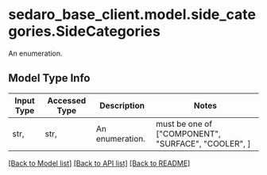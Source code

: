 # sedaro_base_client.model.side_categories.SideCategories

An enumeration.

## Model Type Info
Input Type | Accessed Type | Description | Notes
------------ | ------------- | ------------- | -------------
str,  | str,  | An enumeration. | must be one of ["COMPONENT", "SURFACE", "COOLER", ] 

[[Back to Model list]](../../README.md#documentation-for-models) [[Back to API list]](../../README.md#documentation-for-api-endpoints) [[Back to README]](../../README.md)

